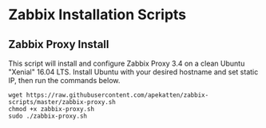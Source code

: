 # Zabbix Installation Scripts

## Zabbix Proxy Install
This script will install and configure Zabbix Proxy 3.4 on a clean Ubuntu "Xenial" 16.04 LTS.
Install Ubuntu with your desired hostname and set static IP, then run the commands below.
```
wget https://raw.githubusercontent.com/apekatten/zabbix-scripts/master/zabbix-proxy.sh
chmod +x zabbix-proxy.sh
sudo ./zabbix-proxy.sh
```
